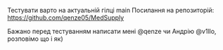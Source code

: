 Тестувати варто на актуальній гілці main
Посилання на репозиторій: https://github.com/qenze05/MedSupply

Бажано перед тестуванням написати мені @qenze чи Андрію @v1llo, розповімо що і як)
